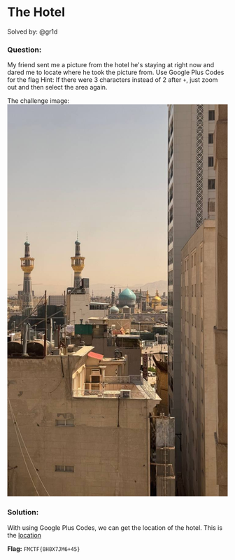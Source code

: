 # The Hotel
Solved by: @gr1d

### Question:
My friend sent me a picture from the hotel he's staying at right now and dared me to locate where he took the picture from.
Use Google Plus Codes for the flag
Hint: If there were 3 characters instead of 2 after `+`, just zoom out and then select the area again.

The challenge image:
![osint-the-hotel.png](osint-the-hotel.png)

### Solution:
With using Google Plus Codes, we can get the location of the hotel. This is the [location](https://plus.codes/8H8X7JM6+45)

**Flag:** `FMCTF{8H8X7JM6+45}`



